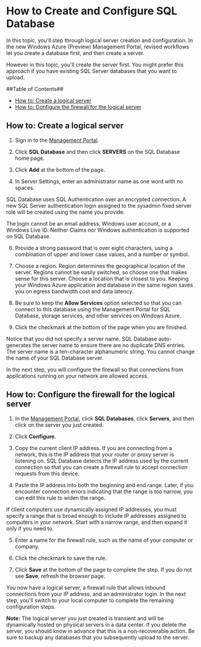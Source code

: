 <properties linkid="manage-services-how-to-configure-a-sqldb" urlDisplayName="How to configure" pageTitle="How to configure a SQL Database - Windows Azure" metaKeywords="Azure creating SQL Server, Azure configuring SQL Server" metaDescription="Learn how to create and configure a logical server using SQL Server in Windows Azure." metaCanonical="" disqusComments="1" umbracoNaviHide="0" />




<h1 id="configLogical">How to Create and Configure SQL Database</h1>

In this topic, you'll step through logical server creation and configuration. In the new Windows Azure (Preview) Management Portal, revised workflows let you create a database first, and then create a server. 

However in this topic, you'll create the server first. You might prefer this approach if you have existing SQL Server databases that you want to upload.

##Table of Contents##
* [How to: Create a logical server](#configLogical)
* [How to: Configure the firewall for the logical server](#configFWLogical)

<h2 id="configLogical">How to: Create a logical server</h2>

1. Sign in to the [Management Portal](http://manage.windowsazure.com).

2. Click **SQL Database** and then click **SERVERS** on the SQL Database home page.

4. Click **Add** at the bottom of the page. 

5. In Server Settings, enter an administrator name as one word with no spaces. 

  SQL Database uses SQL Authentication over an encrypted connection. A new SQL Server authentication login assigned to the sysadmin fixed server role will be created using the name you provide. 

  The login cannot be an email address, Windows user account, or a Windows Live ID. Neither Claims nor Windows authentication is supported on SQL Database.

6. Provide a strong password that is over eight characters, using a combination of upper and lower case values, and a number or symbol.

7. Choose a region. Region determines the geographical location of the server. Regions cannot be easily switched, so choose one that makes sense for this server. Choose a location that is closest to you. Keeping your Windows Azure application and database in the same region saves you on egress bandwidth cost and data latency.

8. Be sure to keep the **Allow Services** option selected so that you can connect to this database using the Management Portal for SQL Database, storage services, and other services on Windows Azure. 

9. Click the checkmark at the bottom of the page when you are finished.

Notice that you did not specify a server name. SQL Database auto-generates the server name to ensure there are no duplicate DNS entries. The server name is a ten-character alphanumeric string. You cannot change the name of your SQL Database server.

In the next step, you will configure the firewall so that connections from applications running on your network are allowed access.

<h2 id="configFWLogical">How to: Configure the firewall for the logical server</h2>

1. In the [Management Portal](http://manage.windowsazure.com), click **SQL Databases**, click **Servers**, and then click on the server you just created.

2. Click **Configure**. 

3. Copy the current client IP address. If you are connecting from a network, this is the IP address that your  router or proxy server is listening on. SQL Database detects the IP address used by the current connection so that you can create a firewall rule to accept connection requests from this device. 

4. Paste the IP address into both the beginning and end range. Later, if you encounter connection errors indicating that the range is too narrow, you can edit this rule to widen the range.

  If client computers use dynamically assigned IP addresses, you must specify a range that is broad enough to include IP addresses assigned to computers in your network. Start with a narrow range, and then expand it only if you need to.

5. Enter a name for the firewall rule, such as the name of your computer or company.

6. Click the checkmark to save the rule.

7. Click **Save** at the bottom of the page to complete the step. If you do not see **Save**, refresh the browser page.

You now have a logical server, a firewall rule that allows inbound connections from your IP address, and an administrator login. In the next step, you'll switch to your local computer to complete the remaining configuration steps.

**Note:** The logical server you just created is transient and will be dynamically hosted on physical servers in a data center. If you delete the server, you should know in advance that this is a non-recoverable action. Be sure to backup any databases that you subsequently upload to the server. 
